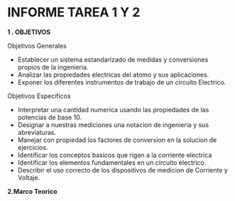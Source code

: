 # INFORME TAREA 1 Y 2
**1 . OBJETIVOS**

Objetivos Generales
* Establecer un sistema estandarizado de medidas y conversiones propios de la ingenieria.
*  Analizar las propiedades electricas del atomo  y sus aplicaciones.
* Exponer los diferentes instrumentos de trabajo de un circuito Electrico.

Objetivos Especificos

* Interpretar una cantidad numerica usando las propiedades de las potencias de base 10.
*  Designar a nuestras mediciones una notacion de ingenieria y sus abreviaturas.
* Manejar con propiedad los factores de conversion en la solucion de ejercicios.
* Identificar los conceptos basicos  que rigen a la corriente electrica
*  Identificar los elementos fundamentales en un circuito electrico.
*  Describir el uso correcto de los dispositivos de medicion de Corriente y Voltaje.


**2.Marco Teorico**











